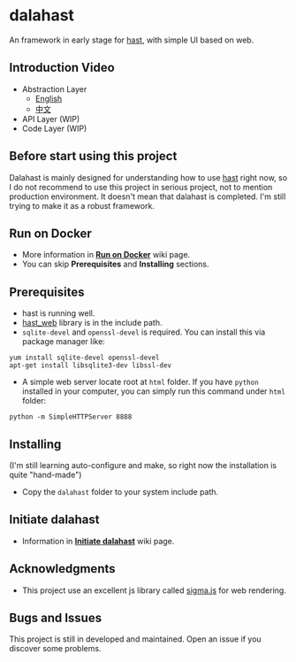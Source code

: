 # dalahast

An framework in early stage for [hast](https://github.com/hn12404988/hast), with simple UI based on web.

## Introduction Video

* Abstraction Layer
  - [English](https://www.youtube.com/watch?v=kjUw3OXX_gw)
  - [中文](https://www.youtube.com/watch?v=RftqUrRNDNw)
* API Layer (WIP)
* Code Layer (WIP)

## Before start using this project

Dalahast is mainly designed for understanding how to use [hast](https://github.com/hn12404988/hast) right now, so I do not recommend to use this project in serious project, not to mention production environment. It doesn't mean that dalahast is completed. I'm still trying to make it as a robust framework. 

## Run on Docker

* More information in [**Run on Docker**](https://github.com/hn12404988/dalahast/wiki/Run-on-Docker) wiki page.
* You can skip **Prerequisites** and **Installing** sections.

## Prerequisites

* hast is running well.
* [hast_web](https://github.com/hn12404988/hast_web) library is in the include path.
* `sqlite-devel` and `openssl-devel` is required. You can install this via package manager like:
```
yum install sqlite-devel openssl-devel
apt-get install libsqlite3-dev libssl-dev
```
* A simple web server locate root at `html` folder. If you have `python` installed in your computer, you can simply run this command under `html` folder:
```
python -m SimpleHTTPServer 8888
```

## Installing
(I'm still learning auto-configure and make, so right now the installation is quite "hand-made")
* Copy the `dalahast` folder to your system include path.

## Initiate dalahast

* Information in [**Initiate dalahast**](https://github.com/hn12404988/dalahast/wiki/Initiate-dalahast) wiki page.

## Acknowledgments

* This project use an excellent js library called [sigma.js](https://github.com/jacomyal/sigma.js) for web rendering.

## Bugs and Issues

This project is still in developed and maintained. Open an issue if you discover some problems.
